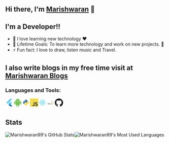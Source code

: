 ## Hi there, I'm [Marishwaran](https://portfolio.marishwaran.tech) 👋

## I'm a Developer!!

- 🌱 I love learning new technology ❤️
- 🥅 Lifetime Goals: To learn more technology and work on new projects. 🚀
- ⚡ Fun fact: I love to draw, listen music and Travel.

## I also write blogs in my free time visit at [Marishwaran Blogs](https://blogs.marishwaran.tech/)
### Languages and Tools:

<img align="left" alt="Flutter" width="26px" src="https://raw.githubusercontent.com/github/explore/80688e429a7d4ef2fca1e82350fe8e3517d3494d/topics/flutter/flutter.png" />

<img align="left" alt="Python" width="26px" src="https://raw.githubusercontent.com/github/explore/80688e429a7d4ef2fca1e82350fe8e3517d3494d/topics/android/android.png" />

<img align="left" alt="Python" width="26px" src="https://raw.githubusercontent.com/github/explore/80688e429a7d4ef2fca1e82350fe8e3517d3494d/topics/python/python.png" />

<img align="left" alt="JavaScript" width="26px" src="https://raw.githubusercontent.com/github/explore/80688e429a7d4ef2fca1e82350fe8e3517d3494d/topics/javascript/javascript.png" />

<img align="left" alt="React" width="26px" src="https://raw.githubusercontent.com/github/explore/80688e429a7d4ef2fca1e82350fe8e3517d3494d/topics/react/react.png" />

<img align="left" alt="MySQL" width="26px" src="https://raw.githubusercontent.com/github/explore/80688e429a7d4ef2fca1e82350fe8e3517d3494d/topics/mysql/mysql.png" />

<img align="left" alt="GitHub" width="26px" src="https://raw.githubusercontent.com/github/explore/78df643247d429f6cc873026c0622819ad797942/topics/github/github.png" />

<br />
<br />

## Stats

<img align="left" alt="Marishwaran99's GitHub Stats" src="https://github-readme-stats.vercel.app/api?username=Marishwaran99&include_all_commits=true&show_icons=true&theme=radical" />

<img align="left" alt="Marishwaran99's Most Used Languages" src="https://github-readme-stats.vercel.app/api/top-langs/?username=Marishwaran99&layout=compact&theme=radical" />
